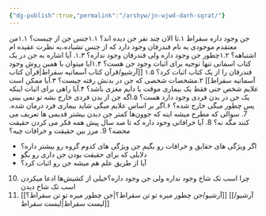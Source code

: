 ```yaml
---
{"dg-publish":true,"permalink":"/arshyw/jn-wjwd-darh-sqrat/"}
---
```


جن وجود داره سقراط
۱.تا الان چند نفر جن دیده اند؟
۱.۱جنس جن از چیست؟
۱.۱من معتقدم موجودی به نام فندرفان وجود دارد که از جنس تشباده،به نظرت عقیده ام اشتباهه؟
۱.۲چطور جن وجود داره ولی فندرفان وجود نداره؟
۱.۳. آیا اشاره به جن در یک کتاب اسمانی تنها توجیه برای اثبات وجود جن هست؟
۱.۴ایا میتوان با همین روش وجود فندرفان را از یک کتاب اثبات کرد؟
۱.۵ [[آرشیو/قرآن کتاب آسمانیه سقراط\|قرآن کتاب آسمانیه سقراط]]
۲.مشخصات شخصی که جن در بدنش رفته چیست؟
۳.آیا ممکن است علایم شخص جنی فقط یک بیماری موقت یا دایم مغزی باشد؟
۴.آیا راهی برای اثبات اینکه یک جن در بدن فردی وجود دارد هست؟
۵.اگه جن از بدن فردی خارج بشه تو نمی بینی پس چطور میگی خارج شده؟
۶.اگر بر اساس علایم میگی شاید بیماری فرد درمان شده.
7. سوالی که مطرح میشه اینه که جوون‌ها کمتر جن دیدن بیشتر قدیمی ها تعریف می کنند مگه نه؟
8. آیا خرافاتی وجود داره که تا صد سال پیش همه فکر می کردن حقیقت محضه؟
9. مرز بین حقیقت و خرافات چیه؟
   - اگر ویژگی های حقایق و خرافات رو بگیم جن ویژگی های کدوم گروه رو بیشتر داره؟
   - دلایلی که برای حقیقت بودن جن داری رو بگو
   - آیا از طریق علم هم میشه جن رو اثبات کرد؟
10. چرا اسب تک شاخ وجود نداره ولی جن وجود داره؟خیلی از کشیش‌ها ادعا میکردن اسب تک شاخ دیدن
11. [[آرشیو/جن چطور میره تو تن سقراط؟\|جن چطور میره تو تن سقراط؟]]
[[آرشیو/لیست سقراط\|لیست سقراط]]